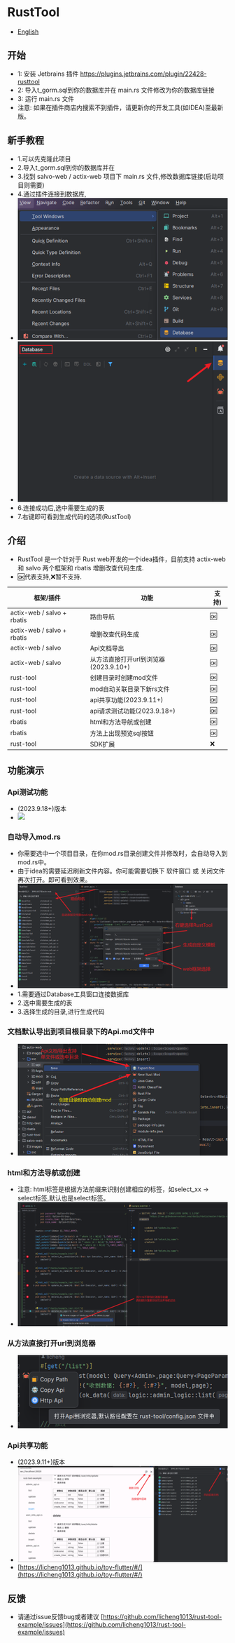 # RustTool

- [English](README_en.md)

## 开始

- 1: 安装 Jetbrains 插件 https://plugins.jetbrains.com/plugin/22428-rusttool
- 2: 导入t_gorm.sql到你的数据库并在 main.rs 文件修改为你的数据库链接
- 3: 运行 main.rs 文件
- 注意: 如果在插件商店内搜索不到插件，请更新你的开发工具(如IDEA)至最新版。

## 新手教程
- 1.可以先克隆此项目
- 2.导入t_gorm.sql到你的数据库并在 
- 3.找到 salvo-web / actix-web 项目下 main.rs 文件,修改数据库链接(启动项目则需要)
- 4.通过插件连接到数据库,
- ![](images/db2.png)
- ![](images/db1.png)
- 6.连接成功后,选中需要生成的表
- 7.右键即可看到生成代码的选项(RustTool)



## 介绍

- RustTool 是一个针对于 Rust web开发的一个idea插件，目前支持 actix-web 和 salvo 两个框架和 rbatis 增删改查代码生成.
- 🆗代表支持,❌暂不支持.

| 框架/插件                       | 功能                         | 支持) |
|-----------------------------|----------------------------|-----|
| actix-web / salvo +  rbatis | 路由导航                       | 🆗  |
| actix-web / salvo +  rbatis | 增删改查代码生成                   | 🆗  |
| actix-web / salvo           | Api文档导出                    | 🆗  |
| actix-web / salvo           | 从方法直接打开url到浏览器(2023.9.10+) | 🆗  |
| rust-tool                   | 创建目录时创建mod文件               | 🆗  |
| rust-tool                   | mod自动关联目录下新rs文件            | 🆗  |
| rust-tool                   | api共享功能(2023.9.11+)        | 🆗  |
| rust-tool                   | api请求测试功能(2023.9.18+)      | 🆗  |
| rbatis                      | html和方法导航或创建               | 🆗  |
| rbatis                      | 方法上出现预览sql按钮               | 🆗  |
| rust-tool                   | SDK扩展                      | ❌   |

## 功能演示

### Api测试功能

- (2023.9.18+)版本
- ![](images/doc-api.gif)

### 自动导入mod.rs

- 你需要选中一个项目目录，在你mod.rs目录创建文件并修改时，会自动导入到mod.rs中。
- 由于idea的需要延迟刷新文件内容。你可能需要切换下 软件窗口 或 关闭文件再次打开。即可看到效果。
- ![](images/doc.png)
- 1.需要通过Database工具窗口连接数据库
- 2.选中需要生成的表
- 3.选择生成的目录,进行生成代码

### 文档默认导出到项目根目录下的Api.md文件中

- ![](images/doc1.png)

### html和方法导航或创建

- 注意: html标签是根据方法前缀来识别创建相应的标签，如select_xx -> select标签,默认也是select标签。
- ![](images/doc2.png)

### 从方法直接打开url到浏览器

- ![](images/doc3.png)


### Api共享功能
- (2023.9.11+)版本
- ![](images/doc4.png)
- [https://licheng1013.github.io/toy-flutter/#/](https://licheng1013.github.io/toy-flutter/#/)

## 反馈

- 请通过issue反馈bug或者建议 [https://github.com/licheng1013/rust-tool-example/issues](https://github.com/licheng1013/rust-tool-example/issues)
